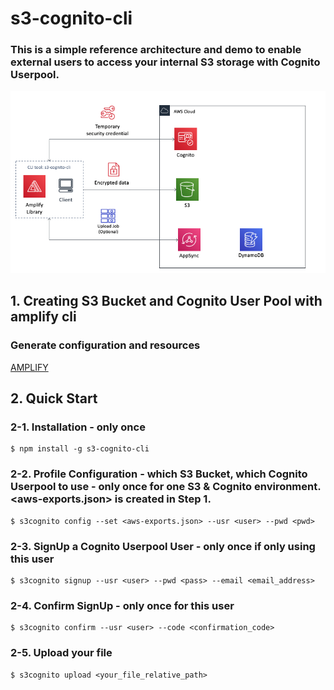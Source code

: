 # s3-cognito-cli

### This is a simple reference architecture and demo to enable external users to access your internal S3 storage with Cognito Userpool. 

![architecture](images/architecture.png "Architecture")

## 1. Creating S3 Bucket and Cognito User Pool with amplify cli
### Generate configuration and resources
[AMPLIFY](/AMPLIFY.MD)

## 2. Quick Start
### 2-1. Installation - only once
```
$ npm install -g s3-cognito-cli
```

### 2-2. Profile Configuration - which S3 Bucket, which Cognito Userpool to use - only once for one S3 & Cognito environment. <aws-exports.json> is created in Step 1.
```
$ s3cognito config --set <aws-exports.json> --usr <user> --pwd <pwd>
```

### 2-3. SignUp a Cognito Userpool User - only once if only using this user
```
$ s3cognito signup --usr <user> --pwd <pass> --email <email_address>
```

### 2-4. Confirm SignUp - only once for this user
```
$ s3cognito confirm --usr <user> --code <confirmation_code>
```

### 2-5. Upload your file
```
$ s3cognito upload <your_file_relative_path>
```

